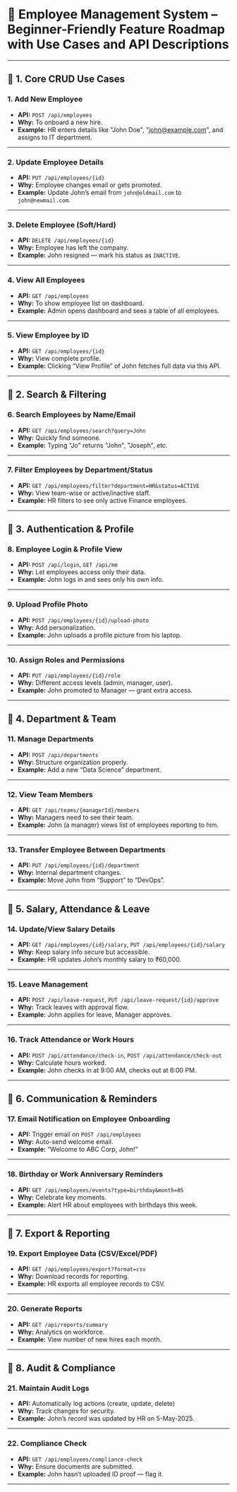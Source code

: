


# 🧩 Employee Management System – Beginner-Friendly Feature Roadmap with Use Cases and API Descriptions


---

## 🔹 1. Core CRUD Use Cases

### 1. **Add New Employee**

* **API:** `POST /api/employees`
* **Why:** To onboard a new hire.
* **Example:** HR enters details like "John Doe", "[john@example.com](mailto:john@example.com)", and assigns to IT department.

---

### 2. **Update Employee Details**

* **API:** `PUT /api/employees/{id}`
* **Why:** Employee changes email or gets promoted.
* **Example:** Update John’s email from `john@oldmail.com` to `john@newmail.com`.

---

### 3. **Delete Employee (Soft/Hard)**

* **API:** `DELETE /api/employees/{id}`
* **Why:** Employee has left the company.
* **Example:** John resigned — mark his status as `INACTIVE`.

---

### 4. **View All Employees**

* **API:** `GET /api/employees`
* **Why:** To show employee list on dashboard.
* **Example:** Admin opens dashboard and sees a table of all employees.

---

### 5. **View Employee by ID**

* **API:** `GET /api/employees/{id}`
* **Why:** View complete profile.
* **Example:** Clicking “View Profile” of John fetches full data via this API.

---

## 🔹 2. Search & Filtering

### 6. **Search Employees by Name/Email**

* **API:** `GET /api/employees/search?query=John`
* **Why:** Quickly find someone.
* **Example:** Typing "Jo" returns "John", "Joseph", etc.

---

### 7. **Filter Employees by Department/Status**

* **API:** `GET /api/employees/filter?department=HR&status=ACTIVE`
* **Why:** View team-wise or active/inactive staff.
* **Example:** HR filters to see only active Finance employees.

---

## 🔹 3. Authentication & Profile

### 8. **Employee Login & Profile View**

* **API:** `POST /api/login`, `GET /api/me`
* **Why:** Let employees access only their data.
* **Example:** John logs in and sees only his own info.

---

### 9. **Upload Profile Photo**

* **API:** `POST /api/employees/{id}/upload-photo`
* **Why:** Add personalization.
* **Example:** John uploads a profile picture from his laptop.

---

### 10. **Assign Roles and Permissions**

* **API:** `PUT /api/employees/{id}/role`
* **Why:** Different access levels (admin, manager, user).
* **Example:** John promoted to Manager — grant extra access.

---

## 🔹 4. Department & Team

### 11. **Manage Departments**

* **API:** `POST /api/departments`
* **Why:** Structure organization properly.
* **Example:** Add a new “Data Science” department.

---

### 12. **View Team Members**

* **API:** `GET /api/teams/{managerId}/members`
* **Why:** Managers need to see their team.
* **Example:** John (a manager) views list of employees reporting to him.

---

### 13. **Transfer Employee Between Departments**

* **API:** `PUT /api/employees/{id}/department`
* **Why:** Internal department changes.
* **Example:** Move John from “Support” to “DevOps”.

---

## 🔹 5. Salary, Attendance & Leave

### 14. **Update/View Salary Details**

* **API:** `GET /api/employees/{id}/salary`, `PUT /api/employees/{id}/salary`
* **Why:** Keep salary info secure but accessible.
* **Example:** HR updates John’s monthly salary to ₹60,000.

---

### 15. **Leave Management**

* **API:** `POST /api/leave-request`, `PUT /api/leave-request/{id}/approve`
* **Why:** Track leaves with approval flow.
* **Example:** John applies for leave, Manager approves.

---

### 16. **Track Attendance or Work Hours**

* **API:** `POST /api/attendance/check-in`, `POST /api/attendance/check-out`
* **Why:** Calculate hours worked.
* **Example:** John checks in at 9:00 AM, checks out at 6:00 PM.

---

## 🔹 6. Communication & Reminders

### 17. **Email Notification on Employee Onboarding**

* **API:** Trigger email on `POST /api/employees`
* **Why:** Auto-send welcome email.
* **Example:** “Welcome to ABC Corp, John!”

---

### 18. **Birthday or Work Anniversary Reminders**

* **API:** `GET /api/employees/events?type=birthday&month=05`
* **Why:** Celebrate key moments.
* **Example:** Alert HR about employees with birthdays this week.

---

## 🔹 7. Export & Reporting

### 19. **Export Employee Data (CSV/Excel/PDF)**

* **API:** `GET /api/employees/export?format=csv`
* **Why:** Download records for reporting.
* **Example:** HR exports all employee records to CSV.

---

### 20. **Generate Reports**

* **API:** `GET /api/reports/summary`
* **Why:** Analytics on workforce.
* **Example:** View number of new hires each month.

---

## 🔹 8. Audit & Compliance

### 21. **Maintain Audit Logs**

* **API:** Automatically log actions (create, update, delete)
* **Why:** Track changes for security.
* **Example:** John’s record was updated by HR on 5-May-2025.

---

### 22. **Compliance Check**

* **API:** `GET /api/employees/compliance-check`
* **Why:** Ensure documents are submitted.
* **Example:** John hasn’t uploaded ID proof — flag it.

---


